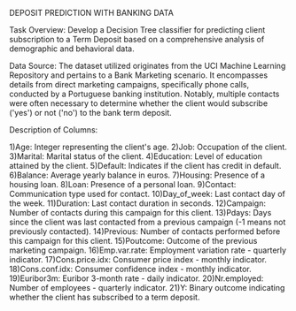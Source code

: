 DEPOSIT PREDICTION WITH BANKING DATA

Task Overview:
Develop a Decision Tree classifier for predicting client subscription to a Term Deposit based on a comprehensive analysis of demographic and behavioral data.

Data Source:
The dataset utilized originates from the UCI Machine Learning Repository and pertains to a Bank Marketing scenario. It encompasses details from direct marketing campaigns, specifically phone calls, conducted by a Portuguese banking institution. Notably, multiple contacts were often necessary to determine whether the client would subscribe ('yes') or not ('no') to the bank term deposit.

Description of Columns:

1)Age: Integer representing the client's age. 
2)Job: Occupation of the client. 
3)Marital: Marital status of the client. 
4)Education: Level of education attained by the client.
5)Default: Indicates if the client has credit in default.
6)Balance: Average yearly balance in euros.
7)Housing: Presence of a housing loan.
8)Loan: Presence of a personal loan. 
9)Contact: Communication type used for contact. 
10)Day_of_week: Last contact day of the week. 
11)Duration: Last contact duration in seconds.
12)Campaign: Number of contacts during this campaign for this client.
13)Pdays: Days since the client was last contacted from a previous campaign (-1 means not previously contacted). 
14)Previous: Number of contacts performed before this campaign for this client. 
15)Poutcome: Outcome of the previous marketing campaign.
16)Emp.var.rate: Employment variation rate - quarterly indicator. 
17)Cons.price.idx: Consumer price index - monthly indicator. 
18)Cons.conf.idx: Consumer confidence index - monthly indicator. 
19)Euribor3m: Euribor 3-month rate - daily indicator.
20)Nr.employed: Number of employees - quarterly indicator. 
21)Y: Binary outcome indicating whether the client has subscribed to a term deposit.



